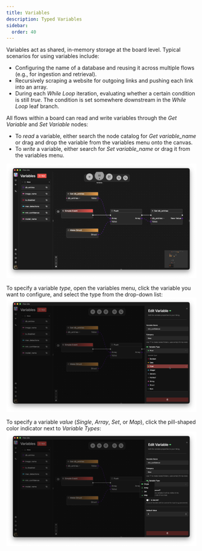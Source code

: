 ```yaml
---
title: Variables
description: Typed Variables
sidebar:
  order: 40
---
```


Variables act as shared, in-memory storage at the board level. Typical scenarios for using variables include:
- Configuring the name of a database and reusing it across multiple flows (e.g., for ingestion and retrieval).
- Recursively scraping a website for outgoing links and pushing each link into an array.
- During each *While Loop* iteration, evaluating whether a certain condition is still *true*. The condition is set somewhere downstream in the *While Loop* leaf branch.

All flows within a board can read and write variables through the *Get Variable* and *Set Variable* nodes:
- To *read* a variable, either search the node catalog for *Get variable_name* or drag and drop the variable from the variables menu onto the canvas.
- To *write* a variable, either search for *Set variable_name* or drag it from the variables menu.

![A screenshot showing how to manage variables in Flow-Like Desktop and integrate them in flows](../../../assets/WorkingWithVariables.webp)

To specify a variable *type*, open the variables menu, click the variable you want to configure, and select the type from the drop-down list:
![A screenshot showing how to set the type of a variable](../../../assets/SetVariableType.webp)

To specify a variable *value* (*Single*, *Array*, *Set*, or *Map*), click the pill-shaped color indicator next to *Variable Types*:
![A screenshot showing how to set the value of a variable](../../../assets/SetVariableValue.webp)

